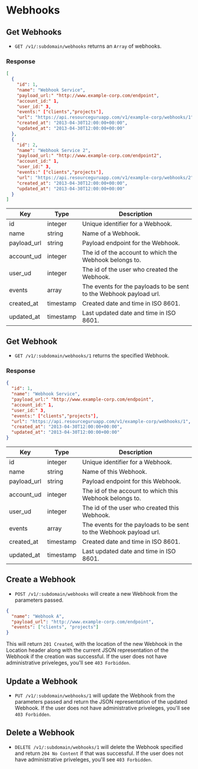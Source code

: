 # Webhooks

## Get Webhooks

* `GET /v1/:subdomain/webhooks` returns an `Array` of webhooks.

### Response

```json
[
  {
    "id": 1,
    "name": "Webhook Service",
    "payload_url:" "http://www.example-corp.com/endpoint",
    "account_id:" 1,
    "user_id:" 3,
    "events:" ["clients","projects"],
    "url": "https://api.resourceguruapp.com/v1/example-corp/webhooks/1",
    "created_at": "2013-04-30T12:00:00+00:00",
    "updated_at": "2013-04-30T12:00:00+00:00"
  },
  {
    "id": 2,
    "name": "Webhook Service 2",
    "payload_url:" "http://www.example-corp.com/endpoint2",
    "account_id:" 1,
    "user_id:" 3,
    "events:" ["clients","projects"],
    "url": "https://api.resourceguruapp.com/v1/example-corp/webhooks/2",
    "created_at": "2013-04-30T12:00:00+00:00",
    "updated_at": "2013-04-30T12:00:00+00:00"
  }
]
```

Key | Type | Description
--- | --- | ---
id | integer | Unique identifier for a Webhook.
name | string | Name of a Webhook.
payload_url | string | Payload endpoint for the Webhook.
account_ud | integer | The id of the account to which the Webhook belongs to.
user_ud | integer | The id of the user who created the Webhook.
events | array | The events for the payloads to be sent to the Webhook payload url.
created_at | timestamp | Created date and time in ISO 8601.
updated_at | timestamp | Last updated date and time in ISO 8601.

## Get Webhook

* `GET /v1/:subdomain/webhooks/1` returns the specified Webhook.

### Response

```json
{
  "id": 1,
  "name": "Webhook Service",
  "payload_url:" "http://www.example-corp.com/endpoint",
  "account_id:" 1,
  "user_id:" 3,
  "events:" ["clients","projects"],
  "url": "https://api.resourceguruapp.com/v1/example-corp/webhooks/1",
  "created_at": "2013-04-30T12:00:00+00:00",
  "updated_at": "2013-04-30T12:00:00+00:00"
}
```

Key | Type | Description
--- | --- | ---
id | integer | Unique identifier for a Webhook.
name | string | Name of this Webhook.
payload_url | string | Payload endpoint for this Webhook.
account_ud | integer | The id of the account to which this Webhook belongs to.
user_ud | integer | The id of the user who created this Webhook.
events | array | The events for the payloads to be sent to the Webhook payload url.
created_at | timestamp | Created date and time in ISO 8601.
updated_at | timestamp | Last updated date and time in ISO 8601.

## Create a Webhook

* `POST /v1/:subdomain/webhooks` will create a new Webhook from the parameters passed.

```json
{
  "name": "Webhook A",
  "payload_url": "http://www.example-corp.com/endpoint",
  "events": ["clients", "projects"]
}
```

This will return `201 Created`, with the location of the new Webhook in the Location header
along with the current JSON representation of the Webhook if the creation was successful.
If the user does not have administrative priveleges, you'll see `403 Forbidden`.

## Update a Webhook

* `PUT /v1/:subdomain/webhooks/1` will update the Webhook from the parameters passed and return
the JSON representation of the updated Webhook. If the user does not have administrative
priveleges, you'll see `403 Forbidden`.

## Delete a Webhook

* `DELETE /v1/:subdomain/webhooks/1` will delete the Webhook specified and return `204 No Content`
if that was successful. If the user does not have administrative
priveleges, you'll see `403 Forbidden`.

